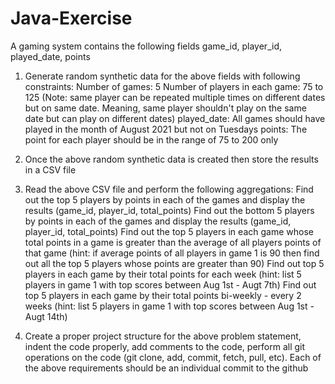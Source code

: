 # Java-Exercise

A gaming system contains the following fields
game_id, player_id, played_date, points

1. Generate random synthetic data for the above fields with following constraints:
Number of games: 5
Number of players in each game: 75 to 125 (Note: same player can be repeated multiple times on different dates but on same date. Meaning, same player shouldn't play on the same date but can play on different dates)
played_date: All games should have played in the month of August 2021 but not on Tuesdays
points: The point for each player should be in the range of 75 to 200 only

2. Once the above random synthetic data is created then store the results in a CSV file
3. Read the above CSV file and perform the following aggregations:
Find out the top 5 players by points in each of the games and display the results (game_id, player_id, total_points)
Find out the bottom 5 players by points in each of the games and display the results (game_id, player_id, total_points)
Find out the top 5 players in each game whose total points in a game is greater than the average of all players points of that game (hint: if average points of all players in game 1 is 90 then find out all the top 5 players whose points are greater than 90)
Find out top 5 players in each game by their total points for each week (hint: list 5 players in game 1 with top scores between Aug 1st - Augt 7th)
Find out top 5 players in each game by their total points bi-weekly - every 2 weeks (hint: list 5 players in game 1 with top scores between Aug 1st - Augt 14th)

4. Create a proper project structure for the above problem statement, indent the code properly, add comments to the code, perform all git operations on the code (git clone, add, commit, fetch, pull, etc). Each of the above requirements should be an individual commit to the github
